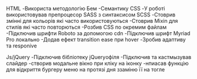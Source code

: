 HTML
-Використа методологію Бем
-Семантику
СSS
 -У роботі використовував препроцесор SASS з синтаксисом SCSS
 -Стоврив змінні для кольорів які часто використовуються
 -Стоврив Mixin для стилів які часто повторються
 -Розбив CSS по окремим файлам
 -Підключив шрифти Roboto за допомогою cdn
 -Підключив шрифт Myriad Pro локально
 -Додав ефект transition ease при hover
 -Зробив адаптиву та responive
 
 Js/jQuery
 -Підключив бібліотеку jQueryофіля
 -Підключив та кастмызував слайдер
 -створив модальне вікно при кліку на іконку
 -нпиасав функцію для відкриття бургеру меню на протязі дня ззаміню її на тогле
